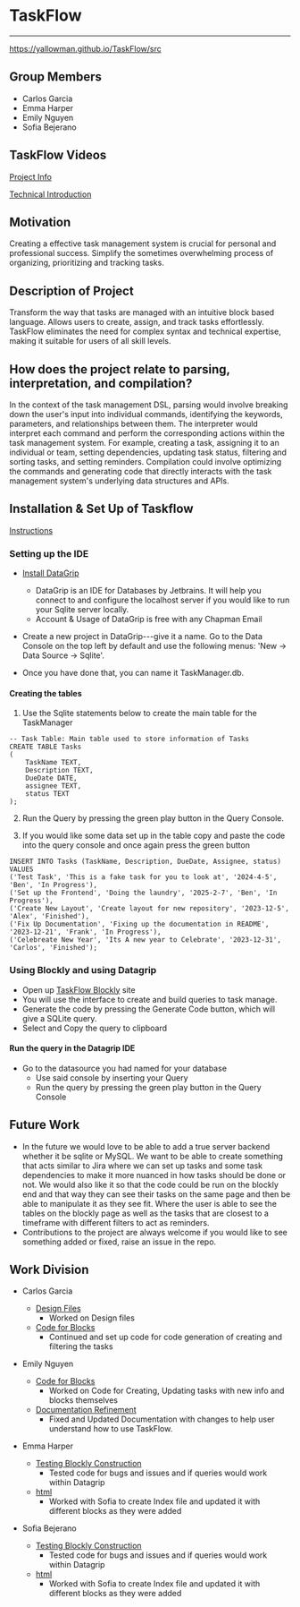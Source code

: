 # TaskFlow
------------
https://yallowman.github.io/TaskFlow/src
## Group Members
- Carlos Garcia
- Emma Harper
- Emily Nguyen
- Sofia Bejerano

## TaskFlow Videos
[Project Info](docs/Video1.mp4)

[Technical Introduction](docs/TechDemo.mp4)

## Motivation
Creating a effective task management system is crucial for personal and professional success. Simplify the sometimes overwhelming process of organizing, prioritizing and tracking tasks.

## Description of Project
Transform the way that tasks are managed with an intuitive block based language. Allows users to create, assign, and track tasks effortlessly. TaskFlow eliminates the need for complex syntax and technical expertise, making it suitable for users of all skill levels.

## How does the project relate to parsing, interpretation, and compilation?
In the context of the task management DSL, parsing would involve breaking down the user's input into individual commands, identifying the keywords, parameters, and relationships between them. The interpreter would interpret each command and perform the corresponding actions within the task management system. For example, creating a task, assigning it to an individual or team, setting dependencies, updating task status, filtering and sorting tasks, and setting reminders. Compilation could involve optimizing the commands and generating code that directly interacts with the task management system's underlying data structures and APIs.

## Installation & Set Up of Taskflow
[Instructions](docs/README.md)


### Setting up the IDE

- [Install DataGrip](https://www.jetbrains.com/datagrip/download/)
    - DataGrip is an IDE for Databases by Jetbrains. It will help you connect to and configure the localhost server if you would like to run your Sqlite server locally.
    - Account & Usage of DataGrip is free with any Chapman Email

- Create a new project in DataGrip---give it a name. Go to the Data Console on the top left by default and use the following menus: 'New -> Data Source -> Sqlite'.
- Once you have done that, you can name it TaskManager.db.

#### Creating the tables

1. Use the Sqlite statements below to create the main table for the TaskManager
```sqlite
-- Task Table: Main table used to store information of Tasks
CREATE TABLE Tasks
(
    TaskName TEXT,
    Description TEXT,
    DueDate DATE,
    assignee TEXT,
    status TEXT
);
```
2. Run the Query by pressing the green play button in the Query Console.

3. If you would like some data set up in the table copy and paste the code into the query console and once again press the green button 
```sqlite
INSERT INTO Tasks (TaskName, Description, DueDate, Assignee, status) VALUES
('Test Task', 'This is a fake task for you to look at', '2024-4-5', 'Ben', 'In Progress'),
('Set up the Frontend', 'Doing the laundry', '2025-2-7', 'Ben', 'In Progress'),
('Create New Layout', 'Create layout for new repository', '2023-12-5', 'Alex', 'Finished'),
('Fix Up Documentation', 'Fixing up the documentation in README', '2023-12-21', 'Frank', 'In Progress'),
('Celebreate New Year', 'Its A new year to Celebrate', '2023-12-31', 'Carlos', 'Finished');
```

### Using Blockly and using Datagrip
  - Open up [TaskFlow Blockly](https://yallowman.github.io/TaskFlow/src/) site
  - You will use the interface to create and build queries to task manage.
  - Generate the code by pressing the Generate Code button, which will give a SQLite query.
  - Select and Copy the query to clipboard

#### Run the query in the Datagrip IDE
- Go to the datasource you had named for your database
  - Use said console by inserting your Query
  - Run the query by pressing the green play button in the Query Console
## Future Work
- In the future we would love to be able to add a true server backend whether it be sqlite or MySQL. We want to be able to create something that acts similar to Jira where we can set up tasks and some task dependencies to make it more nuanced in how tasks should be done or not. We would also like it so that the code could be run on the blockly end and that way they can see their tasks on the same page and then be able to manipulate it as they see fit. Where the user is able to see the tables on the blockly page as well as the tasks that are closest to a timeframe with different filters to act as reminders. 
- Contributions to the project are always welcome if you would like to see something added or fixed, raise an issue in the repo. 
## Work Division
- Carlos Garcia
  - [Design Files](docs/Video1.mp4)
      - Worked on Design files
  - [Code for Blocks](src/custom_blocks.js)
      - Continued and set up code for code generation of creating and filtering the tasks

- Emily Nguyen
  - [Code for Blocks](src/custom_blocks.js)
      - Worked on Code for Creating, Updating tasks with new info and blocks themselves
  - [Documentation Refinement](docs/Instructions.md)
      - Fixed and Updated Documentation with changes to help user understand how to use TaskFlow.
    
- Emma Harper
  - [Testing Blockly Construction](src/custom_blocks.js)
      - Tested code for bugs and issues and if queries would work within Datagrip
  - [html](src/index.html)
      - Worked with Sofia to create Index file and updated it with different blocks as they were added

- Sofia Bejerano
  - [Testing Blockly Construction](src/custom_blocks.js)
      - Tested code for bugs and issues and if queries would work within Datagrip
  - [html](src/index.html)
      - Worked with Sofia to create Index file and updated it with different blocks as they were added
